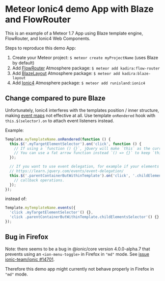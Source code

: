 # Meteor Ionic4 demo App with Blaze and FlowRouter

This is an example of a Meteor 1.7 App using Blaze template engine, FlowRouter, and Ionic4 Web Components.

Steps to reproduce this demo App:
1. Create your Meteor project: `$ meteor create myProjectName` (uses Blaze by default)
2. Add [FlowRouter](https://atmospherejs.com/kadira/flow-router) Atmosphere package: `$ meteor add kadira:flow-router`
3. Add [BlazeLayout](https://atmospherejs.com/kadira/blaze-layout) Atmosphere package: `$ meteor add kadira:blaze-layout`
4. Add [Ionic4](https://atmospherejs.com/runisland/ionic4) Atmosphere package: `$ meteor add runisland:ionic4`


## Change compared to pure Blaze

Unfortunately, Ionic4 interferes with the templates position / inner structure, making [event maps](http://blazejs.org/api/templates.html#Event-Maps) not effective at all. Use template `onRendered` hook with `this.$(selector).on` to attach event listeners instead.

Example:
```javascript
Template.myTemplateName.onRendered(function () {
  this.$('.myTargetElementSelector').on('click', function () {
    // If using a `function () {}`, jQuery will make `this` as the currentTarget element.
    // You can use a fat arrow function instead `() => {}` to keep `this` as the template instance.
  });

  // If you want to use event delegation, for example if your elements are dynamic:
  // https://learn.jquery.com/events/event-delegation/
  this.$('.parentContainerButWithinTemplate').on('click', '.childElementsSelector', function () {
    // callback operations.
  });
});
```

instead of:
```javascript
Template.myTemplateName.events({
  'click .myTargetElementSelector'() {},
  'click .parentContainerButWithinTemplate.childElementsSelector'() {},
});
```


## Bug in Firefox

Note: there seems to be a bug in @ionic/core version 4.0.0-alpha.7 that prevents using an `<ion-menu-toggle>` in Firefox in `"md"` mode.
See [issue ionic-team/ionic #14701](https://github.com/ionic-team/ionic/issues/14701).

Therefore this demo app might currently not behave properly in Firefox in `"md"` mode.
